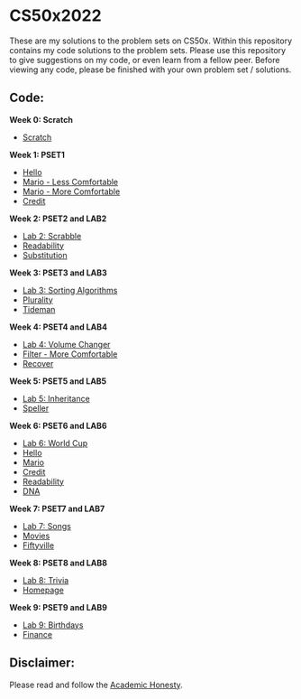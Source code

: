 # CS50x2022
These are my solutions to the problem sets on CS50x. Within this repository contains my code solutions to the problem sets. Please use this repository to give suggestions on my code, or even learn from a fellow peer. Before viewing any code, please be finished with your own problem set / solutions.

## Code: 
**Week 0: Scratch**
  - [Scratch](https://scratch.mit.edu/projects/745392915/)

**Week 1: PSET1**
  - [Hello](https://github.com/clazzy0/CS50x2022/blob/main/Problem%20Set%201/hello.c)
  - [Mario - Less Comfortable](https://github.com/clazzy0/CS50x2022/blob/main/Problem%20Set%201/mario-less.c)
  - [Mario - More Comfortable](https://github.com/clazzy0/CS50x2022/blob/main/Problem%20Set%201/mario-more.c)
  - [Credit](https://github.com/clazzy0/CS50x2022/blob/main/Problem%20Set%201/credit.c)

**Week 2: PSET2 and LAB2**
  - [Lab 2: Scrabble](https://github.com/clazzy0/CS50x2022/blob/main/LAB2/scrabble.c)
  - [Readability](https://github.com/clazzy0/CS50x2022/blob/main/Problem%20Set%202/readability.c)
  - [Substitution](https://github.com/clazzy0/CS50x2022/blob/main/Problem%20Set%202/substitution.c)
  
**Week 3: PSET3 and LAB3**
  - [Lab 3: Sorting Algorithms](https://github.com/clazzy0/CS50x2022/blob/main/LAB3/answers.txt)
  - [Plurality](https://github.com/clazzy0/CS50x2022/blob/main/Problem%20Set%203/plurality.c)
  - [Tideman](https://github.com/clazzy0/CS50x2022/blob/main/Problem%20Set%203/tideman.c)
  
**Week 4: PSET4 and LAB4**
  - [Lab 4: Volume Changer](https://github.com/clazzy0/CS50x2022/blob/main/LAB4/volume.c)
  - [Filter - More Comfortable](https://github.com/clazzy0/CS50x2022/blob/main/Problem%20Set%204/filter-more/helpers.c)
  - [Recover](https://github.com/clazzy0/CS50x2022/blob/main/Problem%20Set%204/recover/recover.c)
  
**Week 5: PSET5 and LAB5**
  - [Lab 5: Inheritance](https://github.com/clazzy0/CS50x2022/blob/main/LAB5/inheritance.c)
  - [Speller](https://github.com/clazzy0/CS50x2022/blob/main/Problem%20Set%205/dictionary.c)
  
**Week 6: PSET6 and LAB6**
  - [Lab 6: World Cup](https://github.com/clazzy0/CS50x2022/blob/main/LAB6/tournament.py)
  - [Hello](https://github.com/clazzy0/CS50x2022/blob/main/PSET6/hello.py)
  - [Mario](https://github.com/clazzy0/CS50x2022/blob/main/PSET6/mario.py)
  - [Credit](https://github.com/clazzy0/CS50x2022/blob/main/PSET6/credit.py)
  - [Readability](https://github.com/clazzy0/CS50x2022/blob/main/PSET6/readability.py)
  - [DNA](https://github.com/clazzy0/CS50x2022/blob/main/PSET6/dna/dna.py)

**Week 7: PSET7 and LAB7**
  - [Lab 7: Songs](https://github.com/clazzy0/CS50x2022/tree/main/LAB7)
  - [Movies](https://github.com/clazzy0/CS50x2022/tree/main/PSET7/movies)
  - [Fiftyville](https://github.com/clazzy0/CS50x2022/blob/main/PSET7/fiftyville/log.sql)

**Week 8: PSET8 and LAB8**
  - [Lab 8: Trivia](https://github.com/clazzy0/CS50x2022/blob/main/LAB8/index.html)
  - [Homepage](https://github.com/clazzy0/CS50x2022/tree/main/PSET8)
  
**Week 9: PSET9 and LAB9**
  - [Lab 9: Birthdays](https://github.com/clazzy0/CS50x2022/blob/main/LAB9/app.py)
  - [Finance](https://github.com/clazzy0/CS50x2022/blob/main/PSET9/app.py)

## Disclaimer: 
Please read and follow the [Academic Honesty](https://cs50.harvard.edu/x/2022/honesty/).

